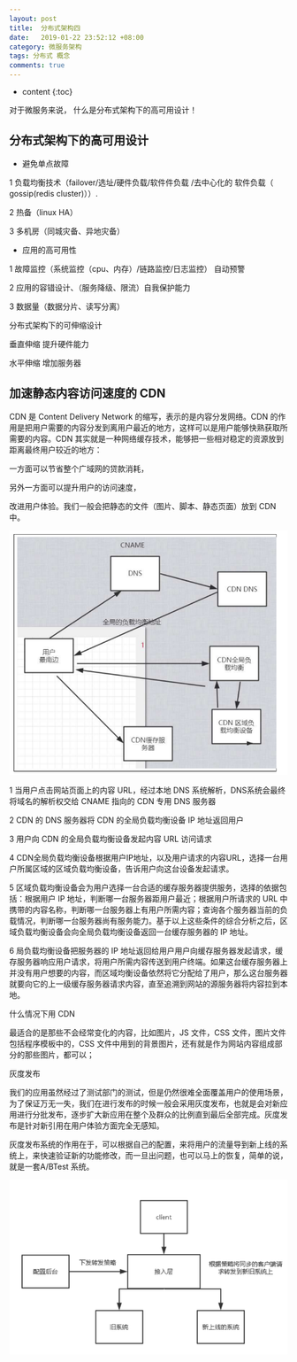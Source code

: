 ```yaml
---
layout: post
title:  分布式架构四
date:   2019-01-22 23:52:12 +08:00
category: 微服务架构
tags: 分布式 概念
comments: true
---
```


* content
{:toc}

对于微服务来说， 什么是分布式架构下的高可用设计！












## 分布式架构下的高可用设计

- 避免单点故障

1 负载均衡技术（failover/选址/硬件负载/软件件负载 /去中心化的 软件负载（ gossip(redis cluster)））.

2 热备（linux HA）

3 多机房（同城灾备、异地灾备）

- 应用的高可用性

1 故障监控（系统监控（cpu、内存）/链路监控/日志监控） 自动预警

2 应用的容错设计、（服务降级、限流）自我保护能力

3 数据量（数据分片、读写分离）

分布式架构下的可伸缩设计

垂直伸缩 提升硬件能力

水平伸缩 增加服务器

## 加速静态内容访问速度的 CDN

CDN 是 Content Delivery Network 的缩写，表示的是内容分发网络。CDN 的作用是把用户需要的内容分发到离用户最近的地方，这样可以是用户能够快熟获取所需要的内容。CDN 其实就是一种网络缓存技术，能够把一些相对稳定的资源放到距离最终用户较近的地方：

一方面可以节省整个广域网的贷款消耗，

另外一方面可以提升用户的访问速度，

改进用户体验。我们一般会把静态的文件（图片、脚本、静态页面）放到 CDN 中。

![](https://raw.githubusercontent.com/qiuyadongsite/qiuyadongsite.github.io/master/_posts/images/dns1.png)


1 当用户点击网站页面上的内容 URL，经过本地 DNS 系统解析，DNS系统会最终将域名的解析权交给 CNAME 指向的 CDN 专用 DNS 服务器

2 CDN 的 DNS 服务器将 CDN 的全局负载均衡设备 IP 地址返回用户

3 用户向 CDN 的全局负载均衡设备发起内容 URL 访问请求

4 CDN全局负载均衡设备根据用户IP地址，以及用户请求的内容URL，选择一台用户所属区域的区域负载均衡设备，告诉用户向这台设备发起请求。

5 区域负载均衡设备会为用户选择一台合适的缓存服务器提供服务，选择的依据包括：根据用户 IP 地址，判断哪一台服务器距用户最近；根据用户所请求的 URL 中携带的内容名称，判断哪一台服务器上有用户所需内容；查询各个服务器当前的负载情况，判断哪一台服务器尚有服务能力。基于以上这些条件的综合分析之后，区域负载均衡设备会向全局负载均衡设备返回一台缓存服务器的 IP 地址。

6 局负载均衡设备把服务器的 IP 地址返回给用户用户向缓存服务器发起请求，缓存服务器响应用户请求，将用户所需内容传送到用户终端。如果这台缓存服务器上并没有用户想要的内容，而区域均衡设备依然将它分配给了用户，那么这台服务器就要向它的上一级缓存服务器请求内容，直至追溯到网站的源服务器将内容拉到本地。

什么情况下用 CDN

最适合的是那些不会经常变化的内容，比如图片，JS 文件，CSS 文件，图片文件包括程序模板中的，CSS 文件中用到的背景图片，还有就是作为网站内容组成部分的那些图片，都可以；

灰度发布

我们的应用虽然经过了测试部门的测试，但是仍然很难全面覆盖用户的使用场景，为了保证万无一失，我们在进行发布的时候一般会采用灰度发布，也就是会对新应用进行分批发布，逐步扩大新应用在整个及群众的比例直到最后全部完成。灰度发布是针对新引用在用户体验方面完全无感知。

灰度发布系统的作用在于，可以根据自己的配置，来将用户的流量导到新上线的系统上，来快速验证新的功能修改，而一旦出问题，也可以马上的恢复，简单的说，就是一套A/BTest 系统。

![](https://raw.githubusercontent.com/qiuyadongsite/qiuyadongsite.github.io/master/_posts/images/sbtest.png)
